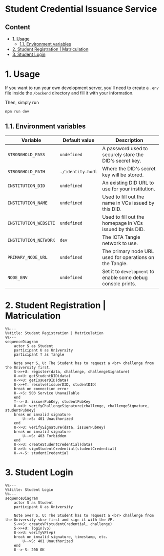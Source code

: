 # Student Credential Issuance Service <!-- omit in toc -->


## Content <!-- omit in toc -->

- [1. Usage](#1-usage)
  - [1.1. Environment variables](#11-environment-variables)
- [2. Student Registration | Matriculation](#2-student-registration--matriculation)
- [3. Student Login](#3-student-login)

# 1. Usage

If you want to run your own development server, you'll need to create a `.env` file inside the `/backend` directory and fill it with your information.

Then, simply run

```shell
npm run dev
```

## 1.1. Environment variables

| Variable              | Default value     | Description                                                  |
| --------------------- | ----------------- | ------------------------------------------------------------ |
| `STRONGHOLD_PASS`     | `undefined`       | A password used to securely store the DID's secret key.      |
| `STRONGHOLD_PATH`     | `./identity.hodl` | Where the DID's secret key will be stored.                   |
| `INSTITUTION_DID`     | `undefined`       | An existing DID URL to use for your institution.             |
| `INSTITUTION_NAME`    | `undefined`       | Used to fill out the name in VCs issued by this DID.         |
| `INSTITUTION_WEBSITE` | `undefined`       | Used to fill out the homepage in VCs issued by this DID.     |
| `INSTITUTION_NETWORK` | `dev`             | The IOTA Tangle network to use.                              |
| `PRIMARY_NODE_URL`    | `undefined`       | The primary node URL used for operations on the Tangle.      |
| `NODE_ENV`            | `undefined`       | Set it to `development` to enable some debug console prints. |

# 2. Student Registration | Matriculation 

```mermaid
%%---
%%title: Student Registration | Matriculation
%%---
sequenceDiagram
    actor S as Student
    participant U as University
    participant T as Tangle

    Note over S, U: The Student has to request a <br> challenge from the University first.
    S->>+U: register(data, challenge, challengeSignature)
    U->>U: getStudentDID(data)
    U->>U: getIssuerDID(data)
    U->>+T: resolve(issuerDID, studentDID)
    break on connection error
    U-->S: 503 Service Unavailable
    end
    T-->-U: issuerPubKey, studentPubKey
    U->>U: verifyChallengeSignature(challenge, challengeSignature, studentPubKey)
    break on invalid signature
        U-->S: 401 Unauthorized
    end
    U->>U: verifySignature(data, issuerPubKey)
    break on invalid signature
        U-->S: 403 Forbidden
    end
    U->>U: createStudentCredential(data)
    U->>U: signStudentCredential(studentCredential)
    U-->-S: studentCredential
```

# 3. Student Login

```mermaid
%%---
%%title: Student Login
%%---
sequenceDiagram
    actor S as Student
    participant U as University

    Note over S, U: The Student has to request a <br> challenge from the University <br> first and sign it with the VP.
    S->>S: createVP(studentCredential, challenge)
    S->>+U: login(vp)
    U->>U: verifyVP(vp)
    break on invalid signature, timestamp, etc.
        U-->S: 401 Unauthorized
    end
    U-->-S: 200 OK
```
